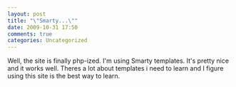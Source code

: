 ```yaml
---
layout: post
title: "\"Smarty...\""
date: 2009-10-31 17:50
comments: true
categories: Uncategorized
---
```

Well, the site is finally
php-ized. I'm using Smarty
templates. It's pretty nice
and it works well. Theres a
lot about templates i need to
learn and I figure using this
site is the best way to learn.
